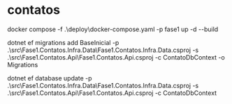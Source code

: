 # contatos

docker compose -f .\deploy\docker-compose.yaml -p fase1 up -d --build

dotnet ef migrations add BaseInicial -p .\src\Fase1.Contatos.Infra.Data\Fase1.Contatos.Infra.Data.csproj -s .\src\Fase1.Contatos.Api\Fase1.Contatos.Api.csproj -c ContatoDbContext -o Migrations

dotnet ef database update -p .\src\Fase1.Contatos.Infra.Data\Fase1.Contatos.Infra.Data.csproj -s .\src\Fase1.Contatos.Api\Fase1.Contatos.Api.csproj -c ContatoDbContext
